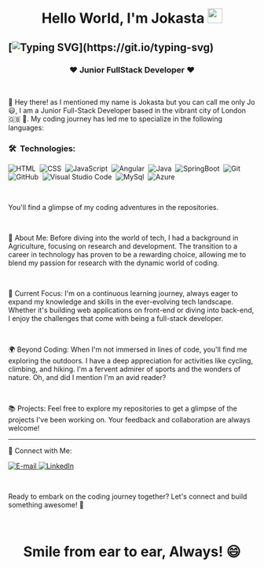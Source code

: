 <h1 align="center">
  Hello World, I'm Jokasta <img src="https://user-images.githubusercontent.com/54871373/218266461-db91e064-5ffd-4976-afa1-8d6f679464cc.gif" width="30">
</h1> 

[![Typing SVG](https://readme-typing-svg.herokuapp.com/?color=f5f5f7&size=38&left=true&vCenter=true&width=1000&lines=Welcome+to+my+GitHub!!!;)](https://git.io/typing-svg)
---

<h3 align="center">
  ❤️ Junior FullStack Developer ❤️
</h3>

<br>

👋 Hey there! as I mentioned my name is Jokasta but you can call me only Jo 😃, I am a Junior Full-Stack Developer based in the vibrant city of London 🇬🇧 🎡. My coding journey has led me to specialize in the following languages: 


### 🛠 &nbsp;Technologies: 
![HTML](https://img.shields.io/badge/-HTML-000000?style=flat&logo=HTML5)&nbsp;
![CSS](https://img.shields.io/badge/-CSS-000000?style=flat&logo=CSS3&logoColor=1572B6)&nbsp;
![JavaScript](https://img.shields.io/badge/-JavaScript-000000?style=flat&logo=javascript)&nbsp;
![Angular](https://img.shields.io/badge/-Angular-000000?style=flat&logo=angular)&nbsp;
![Java](https://img.shields.io/badge/-Java-000000?style=flat&logo=Java)&nbsp;
![SpringBoot](https://img.shields.io/badge/-SpringBoot-000000?style=flat&logo=SpringBoot)&nbsp;
![Git](https://img.shields.io/badge/-Git-000000?style=flat&logo=git)&nbsp;
![GitHub](https://img.shields.io/badge/-GitHub-000000?style=flat&logo=github)&nbsp;
![Visual Studio Code](https://img.shields.io/badge/-VSCode-000000?style=flat&logo=visual-studio-code&logoColor=007ACC)&nbsp;
![MySql](https://img.shields.io/badge/-MySql-000000?style=flat&logo=mysql)&nbsp;
![Azure](https://img.shields.io/badge/-Azure-000000?style=flat&logo=azure)&nbsp;

<br>

You'll find a glimpse of my coding adventures in the repositories.

<br>

🌱 About Me:
Before diving into the world of tech, I had a background in Agriculture, focusing on research and development. The transition to a career in technology has proven to be a rewarding choice, allowing me to blend my passion for research with the dynamic world of coding.

<br>

🚀 Current Focus:
I'm on a continuous learning journey, always eager to expand my knowledge and skills in the ever-evolving tech landscape. Whether it's building web applications on front-end or diving into back-end, I enjoy the challenges that come with being a full-stack developer.

<br>

🌍 Beyond Coding:
When I'm not immersed in lines of code, you'll find me exploring the outdoors. I have a deep appreciation for activities like cycling, climbing, and hiking. I'm a fervent admirer of sports and the wonders of nature. Oh, and did I mention I'm an avid reader?

<br>

📚 Projects:
Feel free to explore my repositories to get a glimpse of the projects I've been working on. Your feedback and collaboration are always welcome!

---

🔗 Connect with Me:
<div>
<p>
<a href="mailto:jokasta.29@gmail.com">
<img src="https://img.shields.io/badge/-email-020114?style=for-the-badge&amp;logo=microsoft-outlook&amp;logoColor=EBD03E&amp;color:FFF" alt="E-mail">

  
</a>
<a href="https://www.linkedin.com/in/jokasta-regina-de-oliveira-4a807a11b"><img src="https://img.shields.io/badge/-LinkedIn-020114?style=for-the-badge&amp;logo=linkedin&amp;logoColor=EBD03E&amp;color:FFF" alt="LinkedIn"></a>
</p>
</div>

<br>

Ready to embark on the coding journey together? Let's connect and build something awesome! 🚀

<br>

<h1 align="center">
Smile from ear to ear, Always! 😄
</h1>
